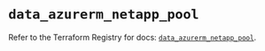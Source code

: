 # `data_azurerm_netapp_pool`

Refer to the Terraform Registry for docs: [`data_azurerm_netapp_pool`](https://registry.terraform.io/providers/hashicorp/azurerm/4.21.0/docs/data-sources/netapp_pool).
